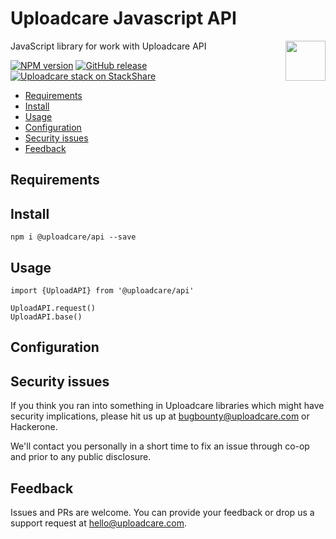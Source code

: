 # Uploadcare Javascript API

<a href="https://uploadcare.com/?utm_source=github&utm_campaign=uploadcare-javascript">
  <img align="right" width="64" height="64"
    src="https://ucarecdn.com/2f4864b7-ed0e-4411-965b-8148623aa680/uploadcare-logo-mark.svg"
    alt="">
</a>

JavaScript library for work with Uploadcare API

[![NPM version][npm-img]][npm-url]
[![GitHub release][badge-release-img]][badge-release-url]&nbsp;
[![Uploadcare stack on StackShare][badge-stack-img]][badge-stack-url]

* [Requirements](#requirements)
* [Install](#install)
* [Usage](#usage)
* [Configuration](#configuration)
* [Security issues](#security-issues)
* [Feedback](#feedback)

## Requirements


## Install

```
npm i @uploadcare/api --save
```

## Usage

```
import {UploadAPI} from '@uploadcare/api'

UploadAPI.request()
UploadAPI.base()

```

## Configuration


## Security issues

If you think you ran into something in Uploadcare libraries which might have
security implications, please hit us up at [bugbounty@uploadcare.com][uc-email-bounty]
or Hackerone.

We'll contact you personally in a short time to fix an issue through co-op and
prior to any public disclosure.

## Feedback

Issues and PRs are welcome. You can provide your feedback or drop us a support
request at [hello@uploadcare.com][uc-email-hello].

[uc-email-bounty]: mailto:bugbounty@uploadcare.com
[uc-email-hello]: mailto:hello@uploadcare.com
[github-releases]: https://github.com/uploadcare/uploadcare-javascript/releases
[github-branch-release]: https://github.com/uploadcare/uploadcare-javascript/tree/release
[github-contributors]: https://github.com/uploadcare/uploadcare-javascript/graphs/contributors
[badge-stack-img]: https://img.shields.io/badge/tech-stack-0690fa.svg?style=flat
[badge-stack-url]: https://stackshare.io/uploadcare/stacks/
[badge-release-img]: https://img.shields.io/github/release/uploadcare/uploadcare-javascript.svg
[badge-release-url]: https://github.com/uploadcare/uploadcare-javascript/releases
[npm-img]: http://img.shields.io/npm/v/@uploadcare/api.svg
[npm-url]: https://www.npmjs.org/package/@uploadcare/api

